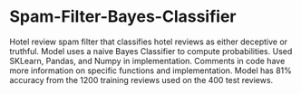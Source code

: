 # Spam-Filter-Bayes-Classifier
Hotel review spam filter that classifies hotel reviews as either deceptive or truthful.  Model uses a naive Bayes Classifier to compute probabilities.  Used SKLearn, Pandas, and Numpy in implementation.  Comments in code have more information on specific functions and implementation.  Model has 81% accuracy from the 1200 training reviews used on the 400 test reviews.
